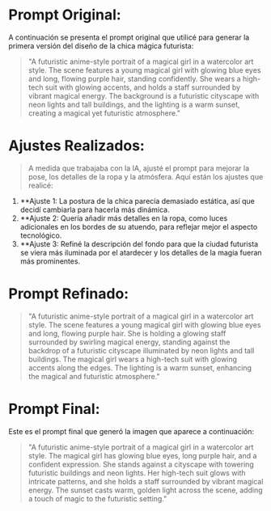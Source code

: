 # Prompt Original:

A continuación se presenta el prompt original que utilicé para generar la primera versión del diseño de la chica mágica futurista:

> "A futuristic anime-style portrait of a magical girl in a watercolor art style. The scene features a young magical girl with glowing blue eyes and long, flowing purple hair, standing confidently. She wears a high-tech suit with glowing accents, and holds a staff surrounded by vibrant magical energy. The background is a futuristic cityscape with neon lights and tall buildings, and the lighting is a warm sunset, creating a magical yet futuristic atmosphere."

# Ajustes Realizados:

> A medida que trabajaba con la IA, ajusté el prompt para mejorar la pose, los detalles de la ropa y la atmósfera. Aquí están los ajustes que realicé:

1. **Ajuste 1: La postura de la chica parecía demasiado estática, así que decidí cambiarla para hacerla más dinámica.
2. **Ajuste 2: Quería añadir más detalles en la ropa, como luces adicionales en los bordes de su atuendo, para reflejar mejor el aspecto tecnológico.
3. **Ajuste 3: Refiné la descripción del fondo para que la ciudad futurista se viera más iluminada por el atardecer y los detalles de la magia fueran más prominentes.

# Prompt Refinado:

> "A futuristic anime-style portrait of a magical girl in a watercolor art style. The scene features a young magical girl with glowing blue eyes and long, flowing purple hair. She is holding a glowing staff surrounded by swirling magical energy, standing against the backdrop of a futuristic cityscape illuminated by neon lights and tall buildings. The magical girl wears a high-tech suit with glowing accents along the edges. The lighting is a warm sunset, enhancing the magical and futuristic atmosphere."

# Prompt Final:

Este es el prompt final que generó la imagen que aparece a continuación:

> "A futuristic anime-style portrait of a magical girl in a watercolor art style. The magical girl has glowing blue eyes, long purple hair, and a confident expression. She stands against a cityscape with towering futuristic buildings and neon lights. Her high-tech suit glows with intricate patterns, and she holds a staff surrounded by vibrant magical energy. The sunset casts warm, golden light across the scene, adding a touch of magic to the futuristic setting."

